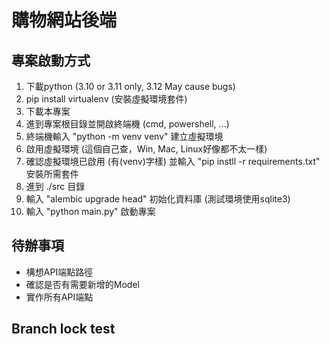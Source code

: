 # 購物網站後端

## 專案啟動方式
1. 下載python (3.10 or 3.11 only, 3.12 May cause bugs)
2. pip install virtualenv (安裝虛擬環境套件)
3. 下載本專案
4. 進到專案根目錄並開啟終端機 (cmd, powershell, ...)
5. 終端機輸入 "python -m venv venv" 建立虛擬環境
6. 啟用虛擬環境 (這個自己查，Win, Mac, Linux好像都不太一樣)
7. 確認虛擬環境已啟用 (有(venv)字樣) 並輸入 "pip instll -r requirements.txt" 安裝所需套件
8. 進到 ./src 目錄
9. 輸入 "alembic upgrade head" 初始化資料庫 (測試環境使用sqlite3)
10. 輸入 "python main.py" 啟動專案

## 待辦事項
+ 構想API端點路徑
+ 確認是否有需要新增的Model
+ 實作所有API端點

## Branch lock test